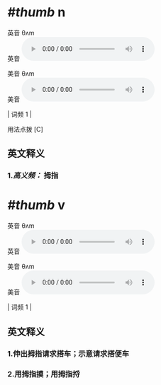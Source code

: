 # ***\#thumb*** n
英音 θʌm  
英音
<audio src="./media/thumb-B.aac" controls="controls"></audio>

美音 θʌm  
美音
<audio src="./media/thumb.aac" controls="controls"></audio>



| 词频 1 |  

用法点拨  [C]

英文释义
---
### 1.*高义频：* **拇指**  


# ***\#thumb*** v
英音 θʌm  
英音
<audio src="./media/thumb-B.aac" controls="controls"></audio>

美音 θʌm  
美音
<audio src="./media/thumb.aac" controls="controls"></audio>



| 词频 1 |  

英文释义
---
### 1.**伸出拇指请求搭车；示意请求搭便车**  

### 2.**用拇指摸；用拇指捋**  


